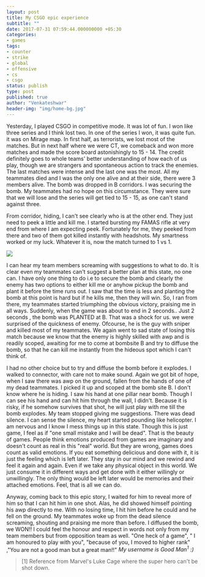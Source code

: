 ```yaml
---
layout: post
title: My CSGO epic experience
subtitle: ""
date: 2017-07-31 07:59:44.000000000 +05:30
categories:
- games
tags:
- counter
- strike
- global
- offensive
- cs
- csgo
status: publish
type: post
published: true
author: "Venkateshwar"
header-img: "img/home-bg.jpg"
---
```


Yesterday, I played CSGO in competitive mode. It was lot of fun. I won like three series and I think lost two. In one of the series I won, it was quite fun. it was on Mirage map. In first half, as terrorists, we lost most of the matches. But in next half where we were CT, we comeback and won more matches and made the score board astonishingly to 15 - 14. The credit  definitely goes to whole teams' better understanding of how each of us play, though we are strangers and spontaneous action to track the enemies. The last matches were intense and the last one was the most. All my teammates died and I was the only one alive and at their side, there were 3 members alive. The bomb was dropped in B corridors. I was securing the bomb. My teammates had no hope on this circumstance. They were sure that we will lose and the series will get tied to 15 - 15, as one can't stand against three.

From corridor, hiding, I can't see clearly who is at the other end. They just need to peek a little and kill me. I started bursting my FAMAS rifle at very end from where I am expecting peek. Fortunately for me, they peeked from there and two of them got killed instantly with headshots. My smartness worked or my luck. Whatever it is, now the match turned to 1 vs 1.

<img src="{{ site.baseurl }}/cs-go-mirage-b.jpg"/>

I can hear my team members screaming with suggestions to what to do. It is clear even my teammates can't suggest a better plan at this state, no one can. I have only one thing to do i.e to secure the bomb and clearly the enemy has two options to either kill me or anyhow pickup the bomb and plant it before the time runs out. I saw that the time is less and planting the bomb at this point is hard but if he kills me, then they will win. So, I ran from there, my teammates started triumphing the obvious victory, praising me in all ways. Suddenly, when the game was about to end in 2 seconds.. Just 2 seconds , the bomb was PLANTED at B. That was a shock for us. we were surprised of the quickness of enemy. Ofcourse, he is the guy with sniper and killed most of my teammates. We again went to sad state of losing this match because we know that the enemy is highly skilled with awp and  is readily scoped, awaiting for me to come at bombsite B and try to diffuse the bomb, so that he can kill me  instantly from the hideous spot which I can't think of. 

I had no other choice but to try and diffuse the bomb before it explodes. I walked to connector, with care not to make sound. Again we got bit of hope, when I saw there was awp on the ground, fallen from the hands of one of my dead teammates. I picked it up and scoped at the bomb site B. I don't know where he is hiding. I saw his hand at one pillar near bomb. Though I can see his hand and can hit him through the wall, I didn't. Because it is risky, if he somehow survives that shot, he will just play with me till the bomb explodes. My team stopped giving me suggestions. There was dead silence. I can sense the silence, my heart started pounding like helicopter. I am nervous and I know I mess things up in this state. Though this is just game, I feel as if "one small mistake and I will be dead".  That is the beauty of games. People think emotions produced from games are imaginary and doesn't count as real in this "real" world. But they are wrong, games does count as valid emotions. If you eat something delicious and done with it, it is just the feeling which is left later. They stay in our mind and we rewind and feel it again and again. Even if we take any physical object in this world. We just consume it in different ways and get done with it either willingly or unwillingly. The only thing would be left later would be memories and their attached emotions. Feel, that is all we can do.

Anyway, coming back to this epic story, I waited for him to reveal more of him so that I can hit him in one shot. Alas, he did showed himself pointing his awp directly to me. With no losing time, I hit him before he could and he fell on the ground. My teammates woke up from the dead silence screaming, shouting and praising me more than before. I diffused the bomb, we WON!! I could feel the honour and respect in words not only from my team members but from opposition team as well. "One heck of a game", " I am honoured to play with you",  "because of you, I moved to higher rank" ,"You are  not a good man but a great man!!" *My username is Good Man<sup>1</sup> :)*

> [1] Reference from Marvel's Luke Cage where the super hero can't be shot down.
